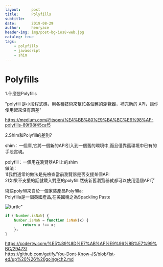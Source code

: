 ```yaml
---
layout:     post
title:      Polyfills
subtitle:   
date:       2019-08-29
author:     henryace
header-img: img/post-bg-ios8-web.jpg
catalog: true
tags:
    - polyfills
    - javascript
    - shim
---
```

# Polyfills

1.什麼是Polyfills<br>

"polyfill 是小段程式碼，用各種技術來幫忙各個舊的瀏覽器，補完新的 API，讓你使用起來沒有落差"<br>

<https://medium.com/@tsoen/%E4%BB%80%E9%BA%BC%E6%98%AF-polyfills-89f98f45caf5><br>

2.Shim和Polyfill的差別?<br>

shim：一個庫,它將一個新的API引入到一個舊的環境中,而且僅靠舊環境中已有的手段實現。<br>

polyfill：一個用在瀏覽器API上的shim<br>
做法：<br>
1)我們通常的做法是先檢查當前瀏覽器是否支援某個API<br>
2)如果不支援的話就載入對應的polyfill.然後新舊瀏覽器就都可以使用這個API了<br>

術語polyfill來自於一個家裝產品Polyfilla:<br>
Polyfilla是一個英國產品,在美國稱之為Spackling Paste


<img src ="https://images.unsplash.com/photo-1416138645715-930585fe4ce2?ixlib=rb-1.2.1&ixid=eyJhcHBfaWQiOjEyMDd9&auto=format&fit=crop&w=500&q=60" title="turtle">"

```js
if (!Number.isNaN) {
	Number.isNaN = function isNaN(x) {
		return x !== x;
	};
}
```

<https://codertw.com/%E5%89%8D%E7%AB%AF%E9%96%8B%E7%99%BC/29473/><br>
<https://github.com/getify/You-Dont-Know-JS/blob/1st-ed/up%20%26%20going/ch2.md><br>